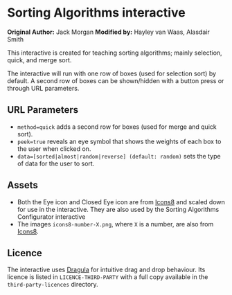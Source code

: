 # Sorting Algorithms interactive

**Original Author:** Jack Morgan
**Modified by:** Hayley van Waas, Alasdair Smith

This interactive is created for teaching sorting algorithms; mainly selection, quick, and merge sort.

The interactive will run with one row of boxes (used for selection sort) by default.
A second row of boxes can be shown/hidden with a button press or through URL parameters.

## URL Parameters

- `method=quick` adds a second row for boxes (used for merge and quick sort).
- `peek=true` reveals an eye symbol that shows the weights of each box to the user when clicked on.
- `data=[sorted|almost|random|reverse] (default: random)` sets the type of data for the user to sort.

## Assets

- Both the Eye icon and Closed Eye icon are from [Icons8](https://icons8.com) and scaled down for use in the interactive.
  They are also used by the Sorting Algorithms Configurator interactive
- The images `icons8-number-X.png`, where `X` is a number, are also from [Icons8](https://icons8.com).

## Licence

The interactive uses [Dragula](https://github.com/bevacqua/dragula) for intuitive drag and drop behaviour.
Its licence is listed in `LICENCE-THIRD-PARTY` with a full copy available in the `third-party-licences` directory.
